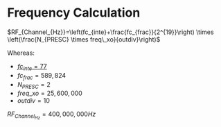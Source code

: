 # Frequency Calculation

$RF_{Channel_{Hz}}=\left(fc_{inte}+\frac{fc_{frac}}{2^{19}}\right) \times \left(\frac{N_{PRESC} \times freq\_xo}{outdiv}\right)$

Whereas:
- [$fc_{inte} = 77$](../pkts/pkt76.md#property-00---freq_control_inte)
- $fc_{frac} = 589,824$
- $N_{PRESC} = 2$
- $freq\_xo = 25,600,000$
- $outdiv = 10$

$RF_{Channel_{Hz}}=400,000,000 Hz$